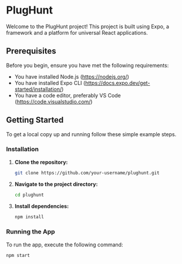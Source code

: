 
# PlugHunt

Welcome to the PlugHunt project! This project is built using Expo, a framework and a platform for universal React applications.

## Prerequisites

Before you begin, ensure you have met the following requirements:

- You have installed Node.js (https://nodejs.org/)
- You have installed Expo CLI (https://docs.expo.dev/get-started/installation/)
- You have a code editor, preferably VS Code (https://code.visualstudio.com/)

## Getting Started

To get a local copy up and running follow these simple example steps.

### Installation

1. **Clone the repository:**

    ```sh
    git clone https://github.com/your-username/plughunt.git
    ```

2. **Navigate to the project directory:**

    ```sh
    cd plughunt
    ```

3. **Install dependencies:**

    ```sh
    npm install
    ```

### Running the App

To run the app, execute the following command:

```sh
npm start
